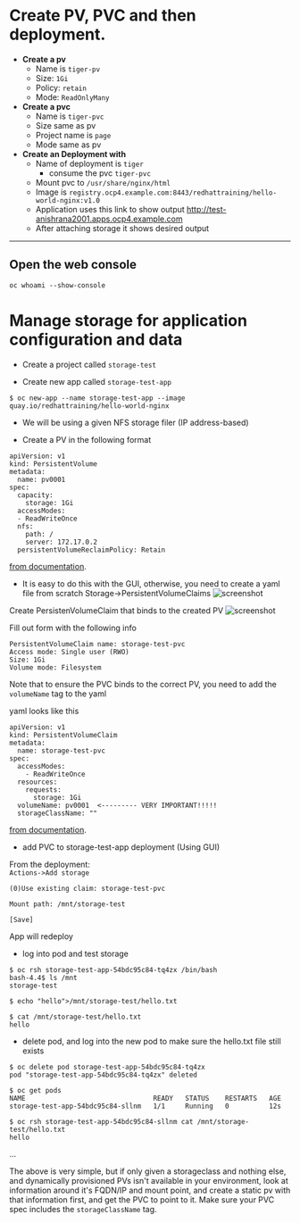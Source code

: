# Create PV, PVC and then deployment.
- **Create a pv**
	- Name is `tiger-pv`
	- Size: `1Gi`
	- Policy: `retain`
	- Mode: `ReadOnlyMany`
- **Create a pvc**
	- Name is `tiger-pvc`
	- Size same as pv
	- Project name is `page`
	- Mode same as pv
- **Create an Deployment with**
	- Name of deployment is `tiger`
        - consume the pvc `tiger-pvc`
   	- Mount pvc to `/usr/share/nginx/html`
	- Image is  `registry.ocp4.example.com:8443/redhattraining/hello-world-nginx:v1.0`
	- Application uses this link to show output http://test-anishrana2001.apps.ocp4.example.com
	- After attaching storage it shows desired output
---

## Open the web console 
```
oc whoami --show-console
```
# Manage storage for application configuration and data

- Create a project called `storage-test`

- Create new app called `storage-test-app`

`$ oc new-app --name storage-test-app --image quay.io/redhattraining/hello-world-nginx`  
  
- We will be using a given NFS storage filer (IP address-based)

- Create a PV in the following format

```
apiVersion: v1
kind: PersistentVolume
metadata:
  name: pv0001 
spec:
  capacity:
    storage: 1Gi 
  accessModes:
  - ReadWriteOnce 
  nfs: 
    path: /
    server: 172.17.0.2 
  persistentVolumeReclaimPolicy: Retain 
```
[from documentation](https://docs.openshift.com/container-platform/4.10/storage/persistent_storage/persistent-storage-nfs.html). 

- It is easy to do this with the GUI, otherwise, you need to create a yaml file from scratch
Storage->PersistentVolumeClaims
![screenshot](img/image5.png)
  
Create PersistenVolumeClaim that binds to the created PV
![screenshot](img/image6.png)

Fill out form with the following info
```
PersistentVolumeClaim name: storage-test-pvc
Access mode: Single user (RWO)
Size: 1Gi
Volume mode: Filesystem
```

Note that to ensure the PVC binds to the correct PV, you need to add the `volumeName` tag to the yaml

yaml looks like this
```
apiVersion: v1
kind: PersistentVolumeClaim
metadata:
  name: storage-test-pvc
spec:
  accessModes:
    - ReadWriteOnce 
  resources:
    requests:
      storage: 1Gi 
  volumeName: pv0001  <--------- VERY IMPORTANT!!!!!
  storageClassName: ""
```
[from documentation](https://docs.openshift.com/container-platform/4.10/storage/persistent_storage/persistent-storage-nfs.html). 


- add PVC to storage-test-app deployment
(Using GUI)  
  
From the deployment:  
`Actions->Add storage`  

```
(0)Use existing claim: storage-test-pvc

Mount path: /mnt/storage-test

[Save]
``` 

App will redeploy 

- log into pod and test storage

```
$ oc rsh storage-test-app-54bdc95c84-tq4zx /bin/bash
bash-4.4$ ls /mnt
storage-test

$ echo "hello">/mnt/storage-test/hello.txt

$ cat /mnt/storage-test/hello.txt 
hello
```
- delete pod, and log into the new pod to make sure the hello.txt file still exists

```
$ oc delete pod storage-test-app-54bdc95c84-tq4zx 
pod "storage-test-app-54bdc95c84-tq4zx" deleted

$ oc get pods
NAME                                READY   STATUS    RESTARTS   AGE
storage-test-app-54bdc95c84-sllnm   1/1     Running   0          12s

$ oc rsh storage-test-app-54bdc95c84-sllnm cat /mnt/storage-test/hello.txt
hello
```

...

The above is very simple, but if only given a storageclass and nothing else, and dynamically provisioned PVs isn't available in your environment, look at information around it's FQDN/IP and mount point, and create a static pv with that information first, and get the PVC to point to it. Make sure your PVC spec includes the `storageClassName` tag.
  
